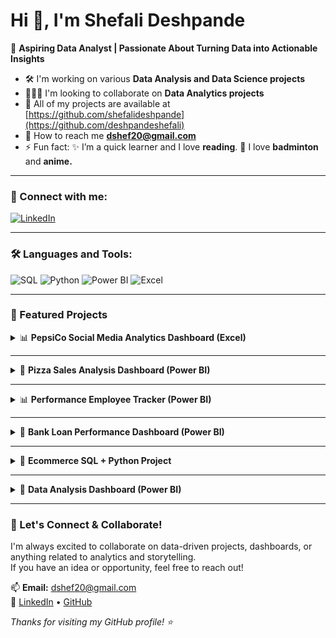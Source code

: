 # Hi 👋, I'm Shefali Deshpande

🎯 **Aspiring Data Analyst | Passionate About Turning Data into Actionable Insights**

- 🛠️ I'm working on various **Data Analysis and Data Science projects**
- 🧑‍🤝‍🧑 I'm looking to collaborate on **Data Analytics projects**
- 📁 All of my projects are available at [https://github.com/shefalideshpande](https://github.com/deshpandeshefali)
- 📧 How to reach me **dshef20@gmail.com**
- ⚡ Fun fact:
✨ I’m a quick learner and I love **reading**. 
🏸 I love **badminton** and **anime.** 

---

### 📩 Connect with me:

[![LinkedIn](https://img.shields.io/badge/-LinkedIn-blue?style=flat-square&logo=Linkedin&logoColor=white)](https://www.linkedin.com/in/shefali-deshpande)


---

### 🛠 Languages and Tools:

![SQL](https://img.shields.io/badge/-SQL-003B57?style=flat-square&logo=sql&logoColor=white)
![Python](https://img.shields.io/badge/-Python-3776AB?style=flat-square&logo=Python&logoColor=white)
![Power BI](https://img.shields.io/badge/-PowerBI-F2C811?style=flat-square&logo=Power-BI&logoColor=black)
![Excel](https://img.shields.io/badge/-Excel-217346?style=flat-square&logo=Microsoft-Excel&logoColor=white)

---

### 📌 Featured Projects

<details>
<summary>📊 <strong>PepsiCo Social Media Analytics Dashboard (Excel)</strong></summary>

**Tools Used:** Microsoft Excel (Pivot Tables, Charts, Data Cleaning, Correlation Analysis)  
Analyzed PepsiCo's multi-platform social media data (Instagram, Twitter, Facebook, YouTube) to evaluate engagement, campaign effectiveness, hashtag impact, and follower growth trends.  

⭐ **Goal:** Provide actionable insights to optimize advertising budget, enhance content strategy, and improve audience retention across platforms.  

▶️ [View Project](https://github.com/deshpandeshefali/Social-Media-Analytics-Excel)
</details>

---

<details>
<summary>🏦 <strong>Pizza Sales Analysis Dashboard (Power BI)</strong></summary>

**Tools Used:** SQL, Power BI  
Analyzed pizza sales data (Jan–Dec 2015) using SQL queries and built an interactive Power BI dashboard.  
Covered most ordered items, peak days/months, top-selling pizzas, and revenue trends.  

⭐ **Goal:** Identify high-performing pizza categories and boost sales through insight-driven strategy.  

▶️ [View Project](https://github.com/deshpandeshefali/pizza-sales-sql-powerbi)
</details>

---

<details>
<summary>📊 <strong>Performance Employee Tracker (Power BI)</strong></summary>

**Tool Used:** Power BI  
Analyzed customer data to identify key business insights and segment customers based on their purchasing behaviors.  
Created dashboard visuals for trend monitoring and customer segmentation.  

⭐ **Goal:** Help businesses understand customer trends and optimize operations.  

▶️ [View Project](https://github.com/deshpandeshefali/Performace-employee-tracker)
</details>

---

<details>
<summary>🏦 <strong>Bank Loan Performance Dashboard (Power BI)</strong></summary>

**Tool Used:** Power BI  
Analyzed loan application data to assess trends, risk segments, and repayment behavior.  
Built an interactive dashboard using KPIs, slicers, and visual summaries.  

⭐ **Goal:** Provide business intelligence on loan performance and identify high-risk areas.  

▶️ [View Project](https://github.com/deshpandeshefali/Bank-Loan-Performance-Power-Bi)
</details>

---

<details>
<summary>🛒 <strong>Ecommerce SQL + Python Project</strong></summary>

**Tools Used:** SQL, Python  
Analyzed e-commerce data from CSV files using SQL for queries and Python for data cleaning and visualization.  
Focused on order trends, customer behavior, and sales metrics.  

⭐ **Goal:** Practice end-to-end data analysis using real-world online retail data.  

▶️ [View Project](https://github.com/deshpandeshefali/Ecommerce-sql-python-project)
</details>

---

<details>
<summary>🏦 <strong>Data Analysis Dashboard (Power BI)</strong></summary>

**Tool Used:** Power BI  
Built a beginner-friendly dashboard to uncover insights from survey data about job roles, programming preferences, salary ranges, and demographics.  
Used Power Query and DAX to clean and model the data.  

⭐ **Goal:** Derive actionable insights about developer trends and industry benchmarks.  

▶️ [View Project](https://github.com/deshpandeshefali/Data-Analysis-Dashboard)
</details>

---

### 🚀 Let's Connect & Collaborate!

I'm always excited to collaborate on data-driven projects, dashboards, or anything related to analytics and storytelling.  
If you have an idea or opportunity, feel free to reach out!

📫 **Email:** dshef20@gmail.com  
🔗  [LinkedIn](https://www.linkedin.com/in/shefali-deshpande)  • [GitHub](https://github.com/deshpandeshefali)

_Thanks for visiting my GitHub profile! ⭐_
